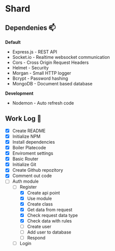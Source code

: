 # Shard

## Dependenies 📫


**Default**

- Express.js - REST API
- Socket.io - Realtime websocket communication
- Cors - Cross Origin Request Headers
- Helmet - Security
- Morgan - Small HTTP logger
- Bcrypt - Password hashing
- MongoDB - Document based database


**Development**

- Nodemon - Auto refresh code

## Work Log 📘

- [x] Create README
- [x] Initialize NPM
- [x] Install dependencies
- [x] Boiler Platecode
- [x] Enviroment settings
- [x] Basic Router
- [x] Initialize Git
- [x] Create Github repozitory
- [x] Comment out code
- [ ] Auth module
    * [ ] Register
        - [x] Create api point
        - [x] Use module
        - [x] Create class
        - [x] Get data from request
        - [x] Check request data type
        - [x] Check data with rules
        - [ ] Create user
        - [ ] Add user to database
        - [ ] Respond
    * [ ] Login
